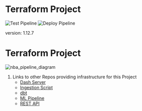 # Terraform Project 

![Test Pipeline](https://github.com/jyablonski/aws_terraform/actions/workflows/test.yml/badge.svg) ![Deploy Pipeline](https://github.com/jyablonski/aws_terraform/actions/workflows/deploy.yml/badge.svg)

version: 1.12.7

# Terraform Project 
![nba_pipeline_diagram](https://github.com/jyablonski/aws_terraform/assets/16946556/1014c07a-1a32-48e2-a6d9-fc5cbce472ed)

1. Links to other Repos providing infrastructure for this Project
    * [Dash Server](https://github.com/jyablonski/nba_elt_dashboard)
    * [Ingestion Script](https://github.com/jyablonski/python_docker)
    * [dbt](https://github.com/jyablonski/nba_elt_dbt)
    * [ML Pipeline](https://github.com/jyablonski/nba_elt_mlflow)
    * [REST API](https://github.com/jyablonski/nba_elt_rest_api)